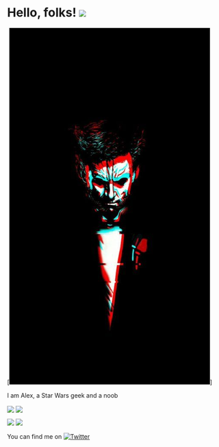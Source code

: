 # Hello, folks! <img src="https://raw.githubusercontent.com/MartinHeinz/MartinHeinz/master/wave.gif" width="30px">
[![Header](https://github.com/AlexThundrous/AlexThundrous/blob/master/readme_header.jpg?raw=true)]



I am Alex, a Star Wars geek and a noob


<img align="center" src="https://github-readme-stats.vercel.app/api/?username=AlexThundrous&theme=tokyonight&show_icons=true"/>


<img align="center" src="https://github-readme-stats.vercel.app/api/top-langs/?username=AlexThundrous&theme=dracula" />


![](https://img.shields.io/badge/OS-Mac-informational?style=flat&logo=&logoColor=black&color=2bbc8a) ![](https://img.shields.io/badge/Cloud-AWS-informational?style=flat&logo=<LOGO_NAME>&logoColor=black&color=2bbc8a)
 
 
 <!-- Actual text -->

You can find me on  [![Twitter][1.2]][1]

<!-- Icons -->

[1.2]: http://i.imgur.com/wWzX9uB.png 

<!-- Links to your social media accounts -->

[1]: https://twitter.com/realthundrous21

<!--
**AlexThundrous/AlexThundrous** is a ✨ _special_ ✨ repository because its `README.md` (this file) appears on your GitHub profile.
-->
